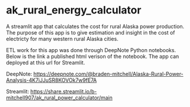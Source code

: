 # ak_rural_energy_calculator
A streamlit app that calculates the cost for rural Alaska power production. The purpose of this app is to give estimation and insight in the cost of electricty 
for many western rural Alaska cities. 

ETL work for this app was done through DeepNote Python notebooks. Below is the link a published html verison of the notebook. 
The app can deployed at this url for Streamlit.

DeepNote: https://deepnote.com/@braden-mitchell/Alaska-Rural-Power-Analysis-4K7iJJuSR8KOVOk7w9fE7A

Streamlit: https://share.streamlit.io/b-mitchell907/ak_rural_power_calculator/main
